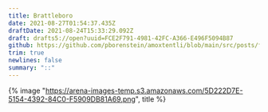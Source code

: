 ```yaml
---
title: Brattleboro
date: 2021-08-27T01:54:37.435Z
draftDate: 2021-08-24T15:33:29.092Z
draft: drafts5://open?uuid=FCE2F791-4981-42FC-A366-E496F5094B87
github: https://github.com/pborenstein/amoxtentli/blob/main/src/posts/fce2f791-4981-42fc-a366-e496f5094b87.md
trim: true
newlines: false
summary: "::"
---
```


{% image "https://arena-images-temp.s3.amazonaws.com/5D222D7E-5154-4392-84C0-F5909DB81A69.png", title %}
